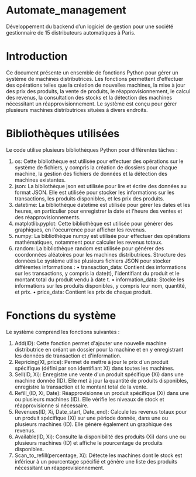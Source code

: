# Automate_management

Développement du backend d’un logiciel de gestion pour une société gestionnaire de 15 distributeurs automatiques à Paris.

# Introduction

Ce document présente un ensemble de fonctions Python pour gérer
un système de machines distributrices. Les fonctions permettent d'effectuer
des opérations telles que la création de nouvelles machines, la mise à jour des
prix des produits, la vente de produits, le réapprovisionnement, le calcul des
revenus, la consultation des stocks et la détection des machines nécessitant un
réapprovisionnement. Le système est conçu pour gérer plusieurs machines
distributrices situées à divers endroits.

# Bibliothèques utilisées

Le code utilise plusieurs bibliothèques Python pour différentes tâches :

1. os: Cette bibliothèque est utilisée pour effectuer des opérations sur le
   système de fichiers, y compris la création de dossiers pour chaque
   machine, la gestion des fichiers de données et la détection des machines
   existantes.
2. json: La bibliothèque json est utilisée pour lire et écrire des données au
   format JSON. Elle est utilisée pour stocker les informations sur les
   transactions, les produits disponibles, et les prix des produits.
3. datetime: La bibliothèque datetime est utilisée pour gérer les dates et les
   heures, en particulier pour enregistrer la date et l'heure des ventes et des
   réapprovisionnements.
4. matplotlib.pyplot: Cette bibliothèque est utilisée pour générer des
   graphiques, en l'occurrence pour afficher les revenus.
5. numpy: La bibliothèque numpy est utilisée pour effectuer des opérations
   mathématiques, notamment pour calculer les revenus totaux.
6. random: La bibliothèque random est utilisée pour générer des
   coordonnées aléatoires pour les machines distributrices.
   Structure des données
   Le système utilise plusieurs fichiers JSON pour stocker différentes informations :
   • transaction_data: Contient des informations sur les transactions, y
   compris la date(t), l'identifiant du produit et le montant total du produit
   vendu à date t.
   • information_data: Stocke les informations sur les produits disponibles, y
   compris leur nom, quantité, et prix.
   • price_data: Contient les prix de chaque produit.

# Fonctions du système

Le système comprend les fonctions suivantes :

1. Add(ID): Cette fonction permet d'ajouter une nouvelle machine
   distributrice en créant un dossier pour la machine et en y enregistrant les
   données de transaction et d'information.
2. Repricing(XI, price): Permet de mettre à jour le prix d'un produit
   spécifique (défini par son identifiant XI) dans toutes les machines.
3. Sell(ID, Xi): Enregistre une vente d'un produit spécifique (Xi) dans une
   machine donnée (ID). Elle met à jour la quantité de produits disponibles,
   enregistre la transaction et le montant total de la vente.
4. Refill\_(ID, Xi, Date): Réapprovisionne un produit spécifique (Xi) dans une
   ou plusieurs machines (ID). Elle vérifie les niveaux de stock et
   réapprovisionne si nécessaire.
5. Revenues(ID, Xi, Date_start, Date_end): Calcule les revenus totaux pour
   un produit spécifique (Xi) sur une période donnée, dans une ou plusieurs
   machines (ID). Elle génère également un graphique des revenus.
6. Available(ID, Xi): Consulte la disponibilité des produits (Xi) dans une ou
   plusieurs machines (ID) et affiche le pourcentage de produits disponibles.
7. Scan_to_refill(percentage, Xi): Détecte les machines dont le stock est
   inférieur à un pourcentage spécifié et génère une liste des produits
   nécessitant un réapprovisionnement.
